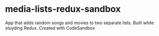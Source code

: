 # media-lists-redux-sandbox
App that adds random songs and movies to two separate lists.
Built while stuyding Redux.
Created with CodeSandbox
